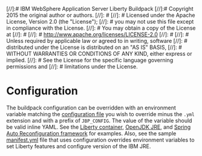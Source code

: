 [//]:# IBM WebSphere Application Server Liberty Buildpack
[//]:# Copyright 2015 the original author or authors.
[//]: #
[//]: # Licensed under the Apache License, Version 2.0 (the "License");
[//]: # you may not use this file except in compliance with the License.
[//]: # You may obtain a copy of the License at
[//]: #
[//]: #      http://www.apache.org/licenses/LICENSE-2.0
[//]: #
[//]: # Unless required by applicable law or agreed to in writing, software
[//]: # distributed under the License is distributed on an "AS IS" BASIS,
[//]: # WITHOUT WARRANTIES OR CONDITIONS OF ANY KIND, either express or implied.
[//]: # See the License for the specific language governing permissions and
[//]: # limitations under the License.

Configuration
=============

The buildpack configuration can be overridden with an environment variable matching the [configuration file](../config) you wish to override minus the `.yml` extension and with a prefix of `JBP_CONFIG`. The value of the variable should be valid inline YAML. See the [Liberty container](container-liberty.md#common-configuration-overrides), [OpenJDK JRE](open-jdk.md#common-configuration-overrides), and [Spring Auto Reconfiguration framework](framework-spring-auto-reconfiguration.md#common-configuration-overrides) for examples. Also, see the sample [manifest.yml](./configuration/manifest.yml) file that uses configuration overrides environment variables to set Liberty features and configure version of the IBM JRE.
